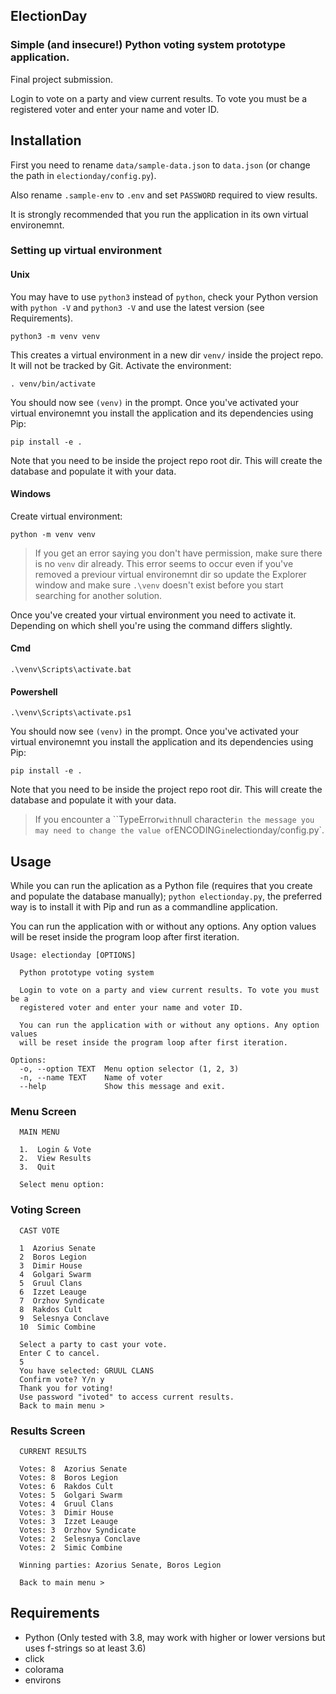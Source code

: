 ## ElectionDay
### Simple (and insecure!) Python voting system prototype application.

Final project submission.

Login to vote on a party and view current results. To vote you must be a registered voter and enter your name and voter ID.

## Installation
First you need to rename `data/sample-data.json` to `data.json` (or change the path in `electionday/config.py`).

Also rename `.sample-env` to `.env` and set `PASSWORD` required to view results.

It is strongly recommended that you run the application in its own virtual environemnt.
### Setting up virtual environment
#### Unix
You may have to use `python3` instead of `python`, check your Python version with `python -V` and `python3 -V` and use the latest version (see Requirements).
```
python3 -m venv venv
```
This creates a virtual environment in a new dir `venv/` inside the project repo. It will not be tracked by Git.
Activate the environment:
```
. venv/bin/activate
```
You should now see `(venv)` in the prompt.
Once you've activated your virtual environemnt you install the application and its
dependencies using Pip:
```
pip install -e .
```
Note that you need to be inside the project repo root dir.
This will create the database and populate it with your data.

#### Windows
Create virtual environment:
```
python -m venv venv
```
> If you get an error saying you don't have permission, make sure there is no `venv` dir already. This error seems to occur even if you've removed a previour virtual environemnt dir so update the Explorer window and make sure `.\venv` doesn't exist before you start searching for another solution.

Once you've created your virtual environment you need to activate it. Depending on which shell you're using the command differs slightly.
#### Cmd
```
.\venv\Scripts\activate.bat
```
#### Powershell
```
.\venv\Scripts\activate.ps1
```
You should now see `(venv)` in the prompt.
Once you've activated your virtual environemnt you install the application and its
dependencies using Pip:
```
pip install -e .
```
Note that you need to be inside the project repo root dir.
This will create the database and populate it with your data.

> If you encounter a ``TypeError` with `null character` in the message you may need to change the value of `ENCODING` in `electionday/config.py`.

## Usage
While you can run the aplication as a Python file (requires that you create and populate the database manually); `python electionday.py`,
the preferred way is to install it with Pip and run as a commandline application.

You can run the application with or without any options. Any option values will be reset inside the program loop after first iteration.

```
Usage: electionday [OPTIONS]

  Python prototype voting system

  Login to vote on a party and view current results. To vote you must be a
  registered voter and enter your name and voter ID.

  You can run the application with or without any options. Any option values
  will be reset inside the program loop after first iteration.

Options:
  -o, --option TEXT  Menu option selector (1, 2, 3)
  -n, --name TEXT    Name of voter
  --help             Show this message and exit.
```

### Menu Screen
```
  MAIN MENU

  1.  Login & Vote
  2.  View Results
  3.  Quit

  Select menu option:
```

### Voting Screen
```
  CAST VOTE

  1  Azorius Senate
  2  Boros Legion
  3  Dimir House
  4  Golgari Swarm
  5  Gruul Clans
  6  Izzet Leauge
  7  Orzhov Syndicate
  8  Rakdos Cult
  9  Selesnya Conclave
  10  Simic Combine

  Select a party to cast your vote.
  Enter C to cancel.
  5
  You have selected: GRUUL CLANS
  Confirm vote? Y/n y
  Thank you for voting!
  Use password "ivoted" to access current results.
  Back to main menu >
  ```

### Results Screen
```
  CURRENT RESULTS

  Votes: 8  Azorius Senate
  Votes: 8  Boros Legion
  Votes: 6  Rakdos Cult
  Votes: 5  Golgari Swarm
  Votes: 4  Gruul Clans
  Votes: 3  Dimir House
  Votes: 3  Izzet Leauge
  Votes: 3  Orzhov Syndicate
  Votes: 2  Selesnya Conclave
  Votes: 2  Simic Combine

  Winning parties: Azorius Senate, Boros Legion

  Back to main menu >
```

## Requirements
* Python (Only tested with 3.8, may work with higher or lower versions but uses f-strings so at least 3.6)
* click
* colorama
* environs
